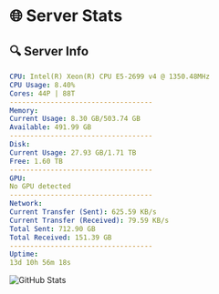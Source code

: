 # 🌐 Server Stats
## 🔍 Server Info
```yaml
CPU: Intel(R) Xeon(R) CPU E5-2699 v4 @ 1350.48MHz
CPU Usage: 8.40%
Cores: 44P | 88T
-----------------------------------
Memory:
Current Usage: 8.30 GB/503.74 GB
Available: 491.99 GB
-----------------------------------
Disk:
Current Usage: 27.93 GB/1.71 TB
Free: 1.60 TB
-----------------------------------
GPU:
No GPU detected
-----------------------------------
Network:
Current Transfer (Sent): 625.59 KB/s
Current Transfer (Received): 79.59 KB/s
Total Sent: 712.90 GB
Total Received: 151.39 GB
-----------------------------------
Uptime:
13d 10h 56m 18s
```
![GitHub Stats](https://img.shields.io/badge/Updated-2025-05-03_04:05:06-blue)
